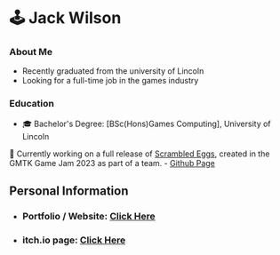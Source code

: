 # 🕹️ Jack Wilson

### About Me
* Recently graduated from the university of Lincoln
* Looking for a full-time job in the games industry

### Education
* 🎓 Bachelor's Degree: [BSc(Hons)Games Computing], University of Lincoln

🔭 Currently working on a full release of [Scrambled Eggs](https://thejackxbl.itch.io/scrambled-eggs), created in the GMTK Game Jam 2023 as part of a team. - [Github Page](https://github.com/JakeHornerMan/GMTKGameJam2023)

## Personal Information

* ### Portfolio / Website: [Click Here](https://thejackxbl.wordpress.com) 
* ### itch.io page: [Click Here](https://thejackxbl.itch.io)

<!--
**TheJackXBL/TheJackXBL** is a ✨ _special_ ✨ repository because its `README.md` (this file) appears on your GitHub profile.

Here are some ideas to get you started:

- 🔭 I’m currently working on ...
- 🌱 I’m currently learning ...
- 👯 I’m looking to collaborate on ...
- 🤔 I’m looking for help with ...
- 💬 Ask me about ...
- 📫 How to reach me: ...
- 😄 Pronouns: ...
- ⚡ Fun fact: ...
-->
